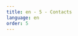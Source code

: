 ```yaml
---
title: en - 5 - Contacts
language: en
order: 5
---
```

<script>
var map;
var options = {
  placeId: "ChIJ68TmaaTCe0gRy70pZDzQ17U",
  latitude: 53.7153659,
  longitude: -1.8790866,
  title: "Dickies Tiles",
  address: "Aachen Way, Halifax HX1 3ND, United Kingdom"
}

function initialize() {
  var map = new google.maps.Map(document.getElementById("map_canvas"), {
    zoom: 15,
    center: {
      lat: options.latitude,
      lng: options.longitude
    }
  });

  var marker = new MarkerWithLabel({
    position: new google.maps.LatLng(options.latitude, options.longitude),
    map: map,
    title: options.title,
    labelContent: options.title,
    labelAnchor: new google.maps.Point(-13, 15),
    labelClass: "map-label",
    labelStyle: {
      border: 'none',
      textAlign: 'center',
      fontSize: '12px',
      width: 'auto',
      color: '#800000'
    }
  });

  marker.setPlace({
    placeId: options.placeId,
    location: {
      lat: options.latitude,
      lng: options.longitude
    }
  });

  var infowindow = new google.maps.InfoWindow({
    content: '<strong>' + options.title + '</strong><br />' + options.address
  });

  google.maps.event.addListener(marker, 'click', function() {
    infowindow.open(map, marker);
  });
}
google.maps.event.addDomListener(window, "load", initialize);
</script>